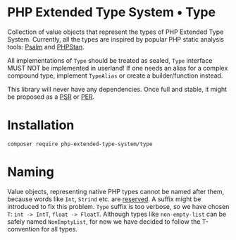 # PHP Extended Type System • Type

Collection of value objects that represent the types of PHP Extended Type System.
Currently, all the types are inspired by popular PHP static analysis tools: [Psalm](https://psalm.dev/) and [PHPStan](https://phpstan.org/).

All implementations of `Type` should be treated as sealed, `Type` interface MUST NOT be implemented in userland!
If one needs an alias for a complex compound type, implement `TypeAlias` or create a builder/function instead.

This library will never have any dependencies. Once full and stable, it might be proposed as a [PSR](https://www.php-fig.org/psr/) or [PER](https://www.php-fig.org/per/).

# Installation

```
composer require php-extended-type-system/type
```

# Naming

Value objects, representing native PHP types cannot be named after them, because words like `Int`, `Strind` etc. are [reserved](https://www.php.net/manual/en/reserved.php).
A suffix might be introduced to fix this problem. `Type` suffix is too verbose, so we have chosen `T`: `int -> IntT`, `float -> FloatT`.
Although types like `non-empty-list` can be safely named `NonEmptyList`, for now we have decided to follow the T-convention for all types.
